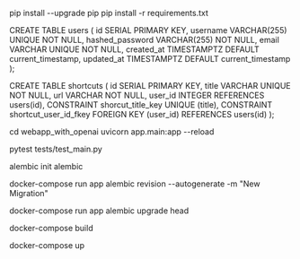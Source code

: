 pip install --upgrade pip
pip install -r requirements.txt


CREATE TABLE users (
    id SERIAL PRIMARY KEY,
    username VARCHAR(255) UNIQUE NOT NULL,
    hashed_password VARCHAR(255) NOT NULL,
    email VARCHAR UNIQUE NOT NULL,
    created_at TIMESTAMPTZ DEFAULT current_timestamp,
    updated_at TIMESTAMPTZ DEFAULT current_timestamp
);

CREATE TABLE shortcuts (
    id SERIAL PRIMARY KEY,
    title VARCHAR UNIQUE NOT NULL,
    url VARCHAR NOT NULL,
    user_id INTEGER REFERENCES users(id),
    CONSTRAINT shorcut_title_key UNIQUE (title),
    CONSTRAINT shortcut_user_id_fkey FOREIGN KEY (user_id) REFERENCES users(id)
);


cd webapp_with_openai
uvicorn app.main:app --reload


pytest tests/test_main.py


alembic init alembic

docker-compose run app alembic revision --autogenerate -m "New Migration" 

docker-compose run app alembic upgrade head

docker-compose build

docker-compose up